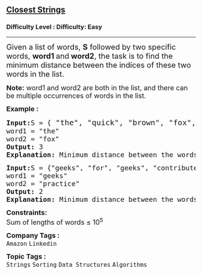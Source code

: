 <h2><a href="https://www.geeksforgeeks.org/problems/closest-strings0611/1?page=4&category=Strings&difficulty=Easy,Medium&sortBy=submissions">Closest Strings</a></h2><h3>Difficulty Level : Difficulty: Easy</h3><hr><div class="problems_problem_content__Xm_eO"><p><span style="font-size: 20px;">Given a list of words, <strong>S</strong> followed by two specific words, <strong>word1 </strong>and<strong> word2</strong>, the task is to find the minimum distance between the indices of these two words in the list.</span></p>
<p><strong style="font-size: 18px;">Note:</strong><span style="font-size: 18px;">&nbsp;word1 and word2 are both in the list, and there can be multiple occurrences of words in the list.</span></p>
<p><span style="font-size: 18px;"><strong>Example :</strong></span></p>
<pre><span style="font-size: 18px;"><strong>Input:</strong>S = {</span><span style="font-size: 20px;"> "the", "quick", "brown", "fox", "quick"</span><span style="font-size: 18px;">}
word1 = "the"
word2 = "fox"
<strong>Output:</strong> 3
<strong>Explanation: </strong>Minimum distance between the words "the" and "fox" is 3</span>
</pre>
<pre><span style="font-size: 18px;"><strong>Input:</strong>S = {"geeks", "for", "geeks", "contribute", "practice"}
word1 = "geeks"
word2 = "practice"
<strong>Output:</strong> 2
<strong>Explanation: </strong>Minimum distance between the words "geeks" and "practice" is 2</span>
</pre>
<div><span style="font-size: 18px;"><strong>Constraints:</strong></span><br><span style="font-size: 18px;">Sum of lengths of words ≤ 10<sup>5</sup></span></div></div><p><span style=font-size:18px><strong>Company Tags : </strong><br><code>Amazon</code>&nbsp;<code>Linkedin</code>&nbsp;<br><p><span style=font-size:18px><strong>Topic Tags : </strong><br><code>Strings</code>&nbsp;<code>Sorting</code>&nbsp;<code>Data Structures</code>&nbsp;<code>Algorithms</code>&nbsp;